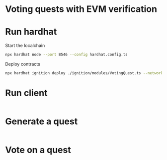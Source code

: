 # Voting quests with EVM verification

# Run hardhat
Start the localchain
```bash
npx hardhat node --port 8546 --config hardhat.config.ts
```
Deploy contracts
```bash
npx hardhat ignition deploy ./ignition/modules/VotingQuest.ts --network localhost --reset

```

# Run client
```bash
```
# Generate a quest
```bash
```
# Vote on a quest
```bash
```

```bash
```